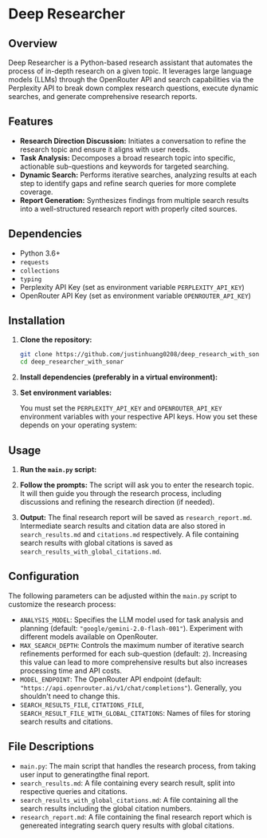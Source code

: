 # Deep Researcher

## Overview

Deep Researcher is a Python-based research assistant that automates the process of in-depth research on a given topic. It leverages large language models (LLMs) through the OpenRouter API and search capabilities via the Perplexity API to break down complex research questions, execute dynamic searches, and generate comprehensive research reports.

## Features

*   **Research Direction Discussion:**  Initiates a conversation to refine the research topic and ensure it aligns with user needs.
*   **Task Analysis:** Decomposes a broad research topic into specific, actionable sub-questions and keywords for targeted searching.
*   **Dynamic Search:**  Performs iterative searches, analyzing results at each step to identify gaps and refine search queries for more complete coverage.
*   **Report Generation:**  Synthesizes findings from multiple search results into a well-structured research report with properly cited sources.

## Dependencies

*   Python 3.6+
*   `requests`
*   `collections`
*   `typing`
*   Perplexity API Key (set as environment variable `PERPLEXITY_API_KEY`)
*   OpenRouter API Key (set as environment variable `OPENROUTER_API_KEY`)

## Installation

1.  **Clone the repository:**

    ```bash
    git clone https://github.com/justinhuang0208/deep_research_with_sonar
    cd deep_researcher_with_sonar
    ```

2.  **Install dependencies (preferably in a virtual environment):**

3.  **Set environment variables:**

    You must set the `PERPLEXITY_API_KEY` and `OPENROUTER_API_KEY` environment variables with your respective API keys.  How you set these depends on your operating system:


## Usage

1.  **Run the `main.py` script:**

2.  **Follow the prompts:**  The script will ask you to enter the research topic.  It will then guide you through the research process, including discussions and refining the research direction (if needed).

3.  **Output:** The final research report will be saved as `research_report.md`. Intermediate search results and citation data are also stored in `search_results.md` and `citations.md` respectively. A file containing search results with global citations is saved as `search_results_with_global_citations.md`.

## Configuration

The following parameters can be adjusted within the `main.py` script to customize the research process:

*   `ANALYSIS_MODEL`:  Specifies the LLM model used for task analysis and planning (default: `"google/gemini-2.0-flash-001"`).  Experiment with different models available on OpenRouter.
*   `MAX_SEARCH_DEPTH`:  Controls the maximum number of iterative search refinements performed for each sub-question (default: `2`).  Increasing this value can lead to more comprehensive results but also increases processing time and API costs.
*   `MODEL_ENDPOINT`:  The OpenRouter API endpoint (default: `"https://api.openrouter.ai/v1/chat/completions"`).  Generally, you shouldn't need to change this.
*   `SEARCH_RESULTS_FILE`, `CITATIONS_FILE`, `SEARCH_RESULT_FILE_WITH_GLOBAL_CITATIONS`: Names of files for storing search results and citations.

## File Descriptions

* `main.py`: The main script that handles the research process, from taking user input to generatingthe final report.
* `search_results.md`: A file containing every search result, split into respective queries and citations.
* `search_results_with_global_citations.md`: A file containing all the search results including the global citation numbers.
* `research_report.md`: A file containing the final research report which is genereated integrating search query results with global citations.